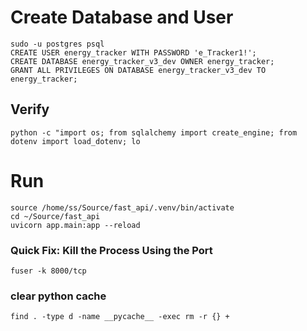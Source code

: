 # Create Database and User
```
sudo -u postgres psql
CREATE USER energy_tracker WITH PASSWORD 'e_Tracker1!';
CREATE DATABASE energy_tracker_v3_dev OWNER energy_tracker;
GRANT ALL PRIVILEGES ON DATABASE energy_tracker_v3_dev TO energy_tracker;
```
## Verify
```
python -c "import os; from sqlalchemy import create_engine; from dotenv import load_dotenv; lo
```
# Run
```
source /home/ss/Source/fast_api/.venv/bin/activate
cd ~/Source/fast_api
uvicorn app.main:app --reload
```
### Quick Fix: Kill the Process Using the Port
```
fuser -k 8000/tcp

```
### clear python cache
```
find . -type d -name __pycache__ -exec rm -r {} +
```